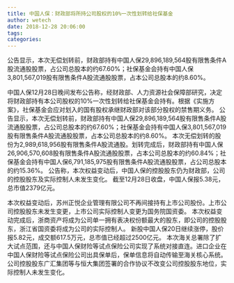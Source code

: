 ```yaml
---
title: 中国人保：财政部将所持公司股权的10%一次性划转给社保基金
author: wetech
date: 2018-12-28 20:06:00
tags: 
categories: 
---
```

公告显示，本次无偿划转前，财政部持有中国人保29,896,189,564股有限售条件A股流通股股票，占公司总股本的约67.60%；社保基金会持有中国人保3,801,567,019股有限售条件A股流通股股票，占本公司总股本的约8.60%。
<!-- more -->
中国人保12月28日晚间发布公告称，经财政部、人力资源社会保障部研究，决定将财政部持有本公司股权的10%一次性划转给社保基金会持有。根据《实施方案》，社保基金会应对划入的国有股权承继财政部对该部分股权的禁售期义务。
公告显示，本次无偿划转前，财政部持有中国人保29,896,189,564股有限售条件A股流通股股票，占公司总股本的约67.60%；社保基金会持有中国人保3,801,567,019股有限售条件A股流通股股票，占本公司总股本的约8.60%。
本次无偿划转的股份为2,989,618,956股有限售条件A股流通股。划转完成后，财政部持有中国人保26,906,570,608股有限售条件A股流通股股票，占本公司总股本的约60.84%；社保基金会持有中国人保6,791,185,975股有限售条件A股流通股股票，占公司总股本的约15.36%。
公告称，本次权益变动后，中国人保的控股股东仍为财政部，公司的控股股东及实际控制人未发生变化。
截至12月28日收盘，中国人保报5.38元，总市值2379亿元。
 
 
本次权益变动后，苏州正悦企业管理有限公司不再间接持有上市公司股份。上市公司控股股东未发生变更，上市公司实际控制人变更为国务院国资委。
本次权益变动完成后，浙商资产将成为公司单一拥有表决权份额最大的股东，即公司的控股股东，浙江省国资委将成为公司的实际控制人。
新股中国人保20日继续涨停，股价报5.82元，成交额617.5万元，总市值已经超过2500亿元。
本次海关总署除了扩大试点范围，还与中国人保财险等试点保险公司实现了系统对接直连。进口企业在中国人保财险等试点保险公司出具保单后，保单信息将自动传输至海关核心系统。
公司控股股东广汇集团等与恒大集团签署的合作协议不改变公司控股股东地位，实际控制人未发生变化。
